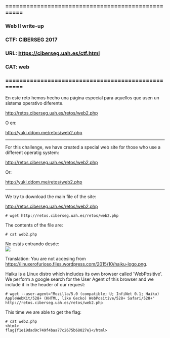 ### ==================================================
### Web II write-up
### CTF: CIBERSEG 2017
### URL: https://ciberseg.uah.es/ctf.html
### CAT: web
### ==================================================

En este reto hemos hecho una página especial para aquellos que usen un sistema operativo diferente.

http://retos.ciberseg.uah.es/retos/web2.php

O en:

http://yuki.ddom.me/retos/web2.php


***

For this challenge, we have created a special web site for those who use a different operatig system:

http://retos.ciberseg.uah.es/retos/web2.php

Or:

http://yuki.ddom.me/retos/web2.php

***

We try to download the main file of the site:

http://retos.ciberseg.uah.es/retos/web2.php

    # wget http://retos.ciberseg.uah.es/retos/web2.php

The contents of the file are:

    # cat web2.php

   <html>
   No estás entrando desde: <br><img src="https://linuxerofurioso.files.wordpress.com/2015/10/haiku-logo.png"/> <br></html>


Translation: You are not accesing from https://linuxerofurioso.files.wordpress.com/2015/10/haiku-logo.png.

Haiku is a Linux distro which includes its own browser called 'WebPositive'. We perform a google search for the User Agent of this browser and we include it in the header of our request:


    # wget --user-agent="Mozilla/5.0 (compatible; U; InfiNet 0.1; Haiku) AppleWebKit/528+ (KHTML, like Gecko) WebPositive/528+ Safari/528+" http://retos.ciberseg.uah.es/retos/web2.php

This time we are able to get the flag:

    # cat web2.php 
    <html>
    flag{f1e19dad9c749f4baa77c2675b68027e}</html>
